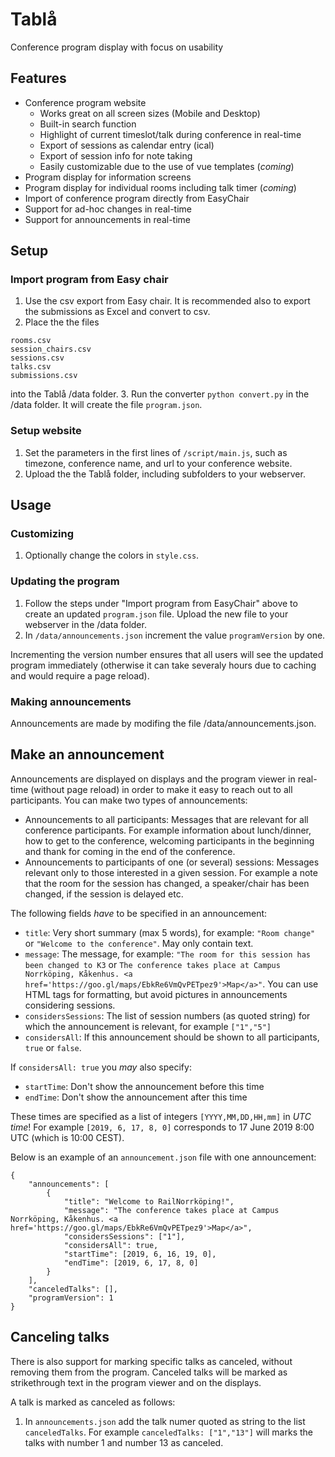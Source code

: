 # Tablå
Conference program display with focus on usability


## Features
* Conference program website 
	* Works great on all screen sizes (Mobile and Desktop)
	* Built-in search function
	* Highlight of current timeslot/talk during conference in real-time
	* Export of sessions as calendar entry (ical)
	* Export of session info for note taking
	* Easily customizable due to the use of vue templates (*coming*)
* Program display for information screens
* Program display for individual rooms including talk timer (*coming*)
* Import of conference program directly from EasyChair
* Support for ad-hoc changes in real-time
* Support for announcements in real-time

## Setup

### Import program from Easy chair

1. Use the csv export from Easy chair. It is recommended also to export the submissions as Excel and convert to csv.
2. Place the the files
```authors.csvrooms.csvsession_chairs.csvsessions.csvtalks.csv
submissions.csv
```
into the Tablå /data folder.
3. Run the converter `python convert.py` in the /data folder. It will create the file `program.json`.

### Setup website

1. Set the parameters in the first lines of `/script/main.js`, such as timezone, conference name, and url to your conference website.
2. Upload the the Tablå folder, including subfolders to your webserver.

## Usage

### Customizing

1. Optionally change the colors in `style.css`.


### Updating the program

1. Follow the steps under "Import program from EasyChair" above to create an updated `program.json` file. Upload the new file to your webserver in the /data folder.
2. In `/data/announcements.json` increment the value `programVersion` by one. 

Incrementing the version number ensures that all users will see the updated program immediately (otherwise it can take severaly hours due to caching and would require a page reload).

### Making announcements

Announcements are made by modifing the file /data/announcements.json.

## Make an announcement

Announcements are displayed on displays and the program viewer in real-time (without page reload) in order to make it easy to reach out to all participants. You can make two types of announcements:

* Announcements to all participants: Messages that are relevant for all conference participants. For example information about lunch/dinner, how to get to the conference, welcoming participants in the beginning and thank for coming in the end of the conference.
* Announcements to participants of one (or several) sessions: Messages relevant only to those interested in a given session. For example a note that the room for the session has changed, a speaker/chair has been changed, if the session is delayed etc.

The following fields *have* to be specified in an announcement:

* `title`: Very short summary (max 5 words), for example: `"Room change"` or `"Welcome to the conference"`. May only contain text.
* `message`: The message, for example: `"The room for this session has been changed to K3` or `The conference takes place at Campus Norrköping, Kåkenhus. <a href='https://goo.gl/maps/EbkRe6VmQvPETpez9'>Map</a>"`. You can use HTML tags for formatting, but avoid pictures in announcements considering sessions.
* `considersSessions`: The list of session numbers (as quoted string) for which the announcement is relevant, for example `["1","5"]`
* `considersAll`: If this announcement should be shown to all participants, `true` or `false`.

If `considersAll: true` you *may* also specify:

* `startTime`: Don't show the announcement before this time
* `endTime`: Don't show the announcement after this time

These times are specified as a list of integers `[YYYY,MM,DD,HH,mm]` in *UTC time*!
For example `[2019, 6, 17, 8, 0]` corresponds to 17 June 2019 8:00 UTC (which is 10:00 CEST).

Below is an example of an `announcement.json` file with one announcement:

```
{
    "announcements": [
        {
            "title": "Welcome to RailNorrköping!",
            "message": "The conference takes place at Campus Norrköping, Kåkenhus. <a href='https://goo.gl/maps/EbkRe6VmQvPETpez9'>Map</a>",
            "considersSessions": ["1"],
            "considersAll": true,
            "startTime": [2019, 6, 16, 19, 0],
            "endTime": [2019, 6, 17, 8, 0]
        }
    ],
    "canceledTalks": [],
    "programVersion": 1
}
```

## Canceling talks

There is also support for marking specific talks as canceled, without removing them from the program. Canceled talks will be marked as strikethrough text in the program viewer and on the displays.

A talk is marked as canceled as follows:

1. In `announcements.json` add the talk numer quoted as string to the list `canceledTalks`. For example `canceledTalks: ["1","13"]` will marks the talks with number 1 and number 13 as canceled.
